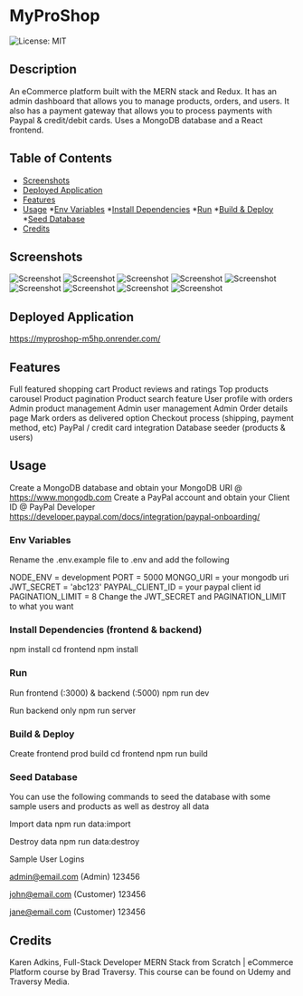 # MyProShop
![License: MIT](https://img.shields.io/badge/License-MIT-yellow.svg)

## Description
An eCommerce platform built with the MERN stack and Redux. It has an admin dashboard that allows you to manage products, orders, and users. It also has a payment gateway that allows you to process payments with Paypal & credit/debit cards. Uses a MongoDB database and a React frontend.

## Table of Contents
* [Screenshots](#screenshots)
* [Deployed Application](#deployed-application)
* [Features](#features)
* [Usage](#usage)
  *[Env Variables](#env-variables)
  *[Install Dependencies](#install-dependencies)
  *[Run](#run)
*[Build & Deploy](#build-&-deploy)
  *[Seed Database](#seed-database)
* [Credits](#credits)


## Screenshots
![Screenshot](frontend\src\assets\ss1.png)
![Screenshot](frontend\src\assets\ss2.png)
![Screenshot](frontend\src\assets\ss3.png)
![Screenshot](frontend\src\assets\ss4.png)
![Screenshot](frontend\src\assets\ss5.png)
![Screenshot](frontend\src\assets\ss6.png)
![Screenshot](frontend\src\assets\ss7.png)
![Screenshot](frontend\src\assets\ss8.png)
![Screenshot](frontend\src\assets\ss9.png)

## Deployed Application
https://myproshop-m5hp.onrender.com/

## Features
Full featured shopping cart
Product reviews and ratings
Top products carousel
Product pagination
Product search feature
User profile with orders
Admin product management
Admin user management
Admin Order details page
Mark orders as delivered option
Checkout process (shipping, payment method, etc)
PayPal / credit card integration
Database seeder (products & users)

## Usage
Create a MongoDB database and obtain your MongoDB URI @ https://www.mongodb.com
Create a PayPal account and obtain your Client ID @ PayPal Developer https://developer.paypal.com/docs/integration/paypal-onboarding/ 

### Env Variables
Rename the .env.example file to .env and add the following

NODE_ENV = development
PORT = 5000
MONGO_URI = your mongodb uri
JWT_SECRET = 'abc123'
PAYPAL_CLIENT_ID = your paypal client id
PAGINATION_LIMIT = 8
Change the JWT_SECRET and PAGINATION_LIMIT to what you want

### Install Dependencies (frontend & backend)
npm install
cd frontend
npm install

### Run

Run frontend (:3000) & backend (:5000)
npm run dev

Run backend only
npm run server

### Build & Deploy
Create frontend prod build
cd frontend
npm run build

### Seed Database
You can use the following commands to seed the database with some sample users and products as well as destroy all data

Import data
npm run data:import

Destroy data
npm run data:destroy

Sample User Logins

admin@email.com (Admin)
123456

john@email.com (Customer)
123456

jane@email.com (Customer)
123456

## Credits
Karen Adkins, Full-Stack Developer
MERN Stack from Scratch | eCommerce Platform course by Brad Traversy. This course can be found on Udemy and Traversy Media.